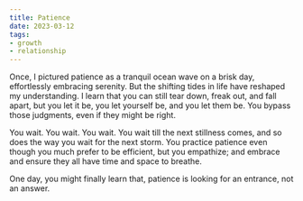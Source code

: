 ```yaml
---
title: Patience
date: 2023-03-12
tags:
- growth
- relationship
---
```

Once, I pictured patience as a tranquil ocean wave on a brisk day, effortlessly embracing serenity. But the shifting tides in life have reshaped my understanding.
I learn that you can still tear down, freak out, and fall apart, but you let it be, you let yourself be, and you let them be. You bypass those judgments, even if they might be right.

You wait. You wait. You wait. You wait till the next stillness comes, and so does the way you wait for the next storm. You practice patience even though you much prefer to be efficient, but you empathize; and embrace and ensure they all have time and space to breathe.

One day, you might finally learn that, patience is looking for an entrance, not an answer.
